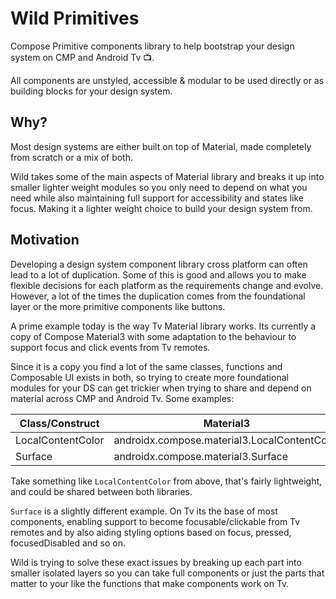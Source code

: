 # Wild Primitives

Compose Primitive components library to help bootstrap your design system on CMP and Android Tv 📺.

All components are unstyled, accessible & modular to be used directly or as building
blocks for your design system.

## Why?

Most design systems are either built on top of Material, made completely from scratch or a mix of
both.

Wild takes some of the main aspects of Material library and breaks it up into smaller
lighter weight modules so you only need to depend on what you need while also maintaining full
support for accessibility and states like focus. Making it a lighter weight choice to build your
design system from.

## Motivation

Developing a design system component library cross platform can often lead to a lot of duplication.
Some of this is good and allows you to make flexible decisions for each platform as the requirements
change and evolve. However, a lot of the times the duplication comes from the foundational layer
or the more primitive components like buttons.

A prime example today is the way Tv Material library works. Its currently a copy of Compose
Material3 with some adaptation to the behaviour to support focus and click events from Tv remotes.

Since it is a copy you find a lot of the same classes, functions and Composable UI exists in both,
so trying to create more foundational modules for your DS can get trickier when trying to share and
depend on material across CMP and Android Tv. Some examples:

| Class/Construct   | Material3                                    | Material3 Tv                            |
|-------------------|----------------------------------------------|-----------------------------------------|
| LocalContentColor | androidx.compose.material3.LocalContentColor | androidx.tv.material3.LocalContentColor |
| Surface           | androidx.compose.material3.Surface           | androidx.tv.material3.Surface           |

Take something like `LocalContentColor` from above, that's fairly lightweight, and could be shared
between both libraries.

`Surface` is a slightly different example. On Tv its the base of most components, enabling support
to become focusable/clickable from Tv remotes and by also aiding styling options based on focus,
pressed, focusedDisabled and so on.

Wild is trying to solve these exact issues by breaking up each part into smaller isolated layers so
you can take full components or just the parts that matter to your like the functions that make
components work on Tv.
